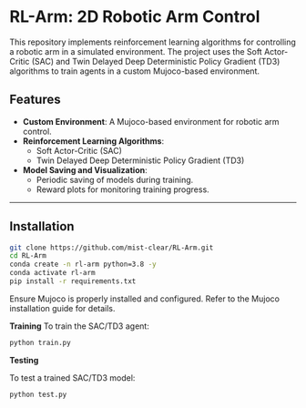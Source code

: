 # RL-Arm: 2D Robotic Arm Control

This repository implements reinforcement learning algorithms for controlling a robotic arm in a simulated environment. The project uses the Soft Actor-Critic (SAC) and Twin Delayed Deep Deterministic Policy Gradient (TD3) algorithms to train agents in a custom Mujoco-based environment.

## Features

- **Custom Environment**: A Mujoco-based environment for robotic arm control.
- **Reinforcement Learning Algorithms**:
  - Soft Actor-Critic (SAC)
  - Twin Delayed Deep Deterministic Policy Gradient (TD3)
- **Model Saving and Visualization**:
  - Periodic saving of models during training.
  - Reward plots for monitoring training progress.

---

## Installation
```bash
git clone https://github.com/mist-clear/RL-Arm.git
cd RL-Arm
conda create -n rl-arm python=3.8 -y
conda activate rl-arm
pip install -r requirements.txt
```
Ensure Mujoco is properly installed and configured. Refer to the Mujoco installation guide for details.


**Training**
To train the SAC/TD3 agent:
```python
python train.py
```

**Testing**

To test a trained SAC/TD3 model:
```python
python test.py
```

